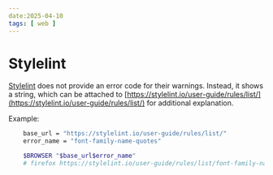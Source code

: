 ```yaml
---
date:2025-04-10
tags: [ web ]
---
```


# Stylelint

[Stylelint](https://stylelint.io) does not provide an error code for their warnings.
Instead, it shows a string, which can be attached to [https://stylelint.io/user-guide/rules/list/](https://stylelint.io/user-guide/rules/list/) for additional explanation.

Example:

```bash
	base_url = "https://stylelint.io/user-guide/rules/list/"
	error_name = "font-family-name-quotes"

	$BROWSER "$base_url$error_name"
	# firefox https://stylelint.io/user-guide/rules/list/font-family-name-quotes/
```
